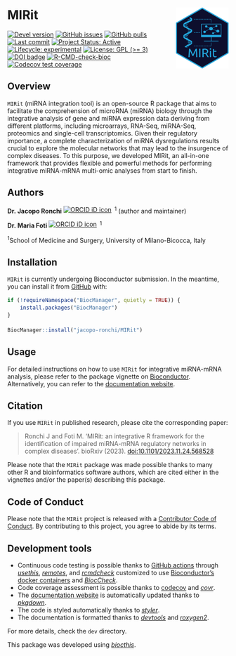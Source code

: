 
<!-- README.md is generated from README.Rmd. Please edit that file -->

# MIRit <img src="man/figures/logo.svg" align="right" height="139" alt="" />

<!-- badges: start -->

[![Devel
version](https://img.shields.io/badge/devel%20version-0.99.2-blue.svg)](https://github.com/jacopo-ronchi/MIRit)
[![GitHub
issues](https://img.shields.io/github/issues/jacopo-ronchi/MIRit)](https://github.com/jacopo-ronchi/MIRit/issues)
[![GitHub
pulls](https://img.shields.io/github/issues-pr/jacopo-ronchi/MIRit)](https://github.com/jacopo-ronchi/MIRit/pulls)
[![Last
commit](https://img.shields.io/github/last-commit/jacopo-ronchi/MIRit.svg)](https://github.com/jacopo-ronchi/MIRit/commits/devel)
[![Project Status:
Active](https://www.repostatus.org/badges/latest/active.svg)](https://www.repostatus.org/#active)
[![Lifecycle:
experimental](https://img.shields.io/badge/lifecycle-experimental-orange.svg)](https://lifecycle.r-lib.org/articles/stages.html#experimental)
[![License: GPL (\>=
3)](https://img.shields.io/badge/license-GPL%20(%3E=%203)-blue.svg)](https://cran.r-project.org/web/licenses/GPL-3)
[![DOI
badge](https://img.shields.io/badge/doi-10.1101/2023.11.24.568528-yellow.svg)](https://doi.org/10.1101/2023.11.24.568528)
[![R-CMD-check-bioc](https://github.com/jacopo-ronchi/MIRit/actions/workflows/check-bioc.yml/badge.svg)](https://github.com/jacopo-ronchi/MIRit/actions/workflows/check-bioc.yml)
[![Codecov test
coverage](https://codecov.io/gh/jacopo-ronchi/MIRit/branch/devel/graph/badge.svg)](https://app.codecov.io/gh/jacopo-ronchi/MIRit?branch=devel)
<!-- badges: end -->

## Overview

`MIRit` (miRNA integration tool) is an open-source R package that aims
to facilitate the comprehension of microRNA (miRNA) biology through the
integrative analysis of gene and miRNA expression data deriving from
different platforms, including microarrays, RNA-Seq, miRNA-Seq,
proteomics and single-cell transcriptomics. Given their regulatory
importance, a complete characterization of miRNA dysregulations results
crucial to explore the molecular networks that may lead to the
insurgence of complex diseases. To this purpose, we developed MIRit, an
all-in-one framework that provides flexible and powerful methods for
performing integrative miRNA-mRNA multi-omic analyses from start to
finish.

## Authors

**Dr. Jacopo Ronchi**
<a itemprop="sameAs" content="https://orcid.org/0000-0001-5520-4631" href="https://orcid.org/0000-0001-5520-4631" target="orcid.widget" rel="noopener noreferrer" style="vertical-align:top;"><img src="https://orcid.org/sites/default/files/images/orcid_16x16.png" style="width:1em;margin-right:.5em;" alt="ORCID iD icon"></a><sup>1</sup>
(author and maintainer)

**Dr. Maria Foti**
<a itemprop="sameAs" content="https://orcid.org/0000-0002-4481-1900" href="https://orcid.org/0000-0002-4481-1900" target="orcid.widget" rel="noopener noreferrer" style="vertical-align:top;"><img src="https://orcid.org/sites/default/files/images/orcid_16x16.png" style="width:1em;margin-right:.5em;" alt="ORCID iD icon"></a><sup>1</sup>

<sup>1</sup>School of Medicine and Surgery, University of
Milano-Bicocca, Italy

## Installation

`MIRit` is currently undergoing Bioconductor submission. In the
meantime, you can install it from
[GitHub](https://github.com/jacopo-ronchi/MIRit) with:

``` r
if (!requireNamespace("BiocManager", quietly = TRUE)) {
    install.packages("BiocManager")
}

BiocManager::install("jacopo-ronchi/MIRit")
```

## Usage

For detailed instructions on how to use `MIRit` for integrative
miRNA-mRNA analysis, please refer to the package vignette on
[Bioconductor](). Alternatively, you can refer to the [documentation
website](http://jacopo-ronchi.github.io/MIRit).

## Citation

If you use `MIRit` in published research, please cite the corresponding
paper:

> Ronchi J and Foti M. ‘MIRit: an integrative R framework for the
> identification of impaired miRNA-mRNA regulatory networks in complex
> diseases’. bioRxiv (2023). <doi:10.1101/2023.11.24.568528>

Please note that the `MIRit` package was made possible thanks to many
other R and bioinformatics software authors, which are cited either in
the vignettes and/or the paper(s) describing this package.

## Code of Conduct

Please note that the `MIRit` project is released with a [Contributor
Code of Conduct](http://bioconductor.org/about/code-of-conduct/). By
contributing to this project, you agree to abide by its terms.

## Development tools

- Continuous code testing is possible thanks to [GitHub
  actions](https://www.tidyverse.org/blog/2020/04/usethis-1-6-0/)
  through *[usethis](https://CRAN.R-project.org/package=usethis)*,
  *[remotes](https://CRAN.R-project.org/package=remotes)*, and
  *[rcmdcheck](https://CRAN.R-project.org/package=rcmdcheck)* customized
  to use [Bioconductor’s docker
  containers](https://www.bioconductor.org/help/docker/) and
  *[BiocCheck](https://bioconductor.org/packages/3.17/BiocCheck)*.
- Code coverage assessment is possible thanks to
  [codecov](https://codecov.io/gh) and
  *[covr](https://CRAN.R-project.org/package=covr)*.
- The [documentation website](http://jacopo-ronchi.github.io/MIRit) is
  automatically updated thanks to
  *[pkgdown](https://CRAN.R-project.org/package=pkgdown)*.
- The code is styled automatically thanks to
  *[styler](https://CRAN.R-project.org/package=styler)*.
- The documentation is formatted thanks to
  *[devtools](https://CRAN.R-project.org/package=devtools)* and
  *[roxygen2](https://CRAN.R-project.org/package=roxygen2)*.

For more details, check the `dev` directory.

This package was developed using
*[biocthis](https://bioconductor.org/packages/3.17/biocthis)*.
